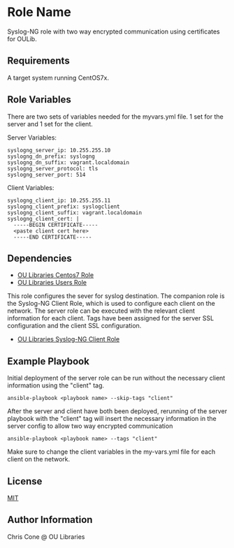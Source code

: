 Role Name
=========

Syslog-NG role with two way encrypted communication using certificates for OULib.

Requirements
------------

A target system running CentOS7x.

Role Variables
--------------

There are two sets of variables needed for the myvars.yml file. 1 set for the server and 1 set for the client.

Server Variables:

	syslogng_server_ip: 10.255.255.10
	syslogng_dn_prefix: syslogng
	syslogng_dn_suffix: vagrant.localdomain
	syslogng_server_protocol: tls
	syslogng_server_port: 514

Client Variables:

	syslogng_client_ip: 10.255.255.11
	syslogng_client_prefix: syslogclient
	syslogng_client_suffix: vagrant.localdomain
	syslogng_client_cert: |
	  -----BEGIN CERTIFICATE-----
	  <paste client cert here>
	  -----END CERTIFICATE-----

Dependencies
------------

* [OU Libraries Centos7 Role](https://github.com/OULibraries/ansible-role-centos7)
* [OU Libraries Users Role](https://github.com/OULibraries/ansible-role-users)

This role configures the sever for syslog destination. The companion role is the Syslog-NG Client Role, which is used to configure each client on the network. The server role can be executed with the relevant client information for each client. Tags have been assigned for the server SSL configuration and the client SSL configuration.

* [OU Libraries Syslog-NG Client Role](https://github.com/OULibraries/ansible-role-syslogng-client)


Example Playbook
----------------

Initial deployment of the server role can be run without the necessary client information using the "client" tag. 

	ansible-playbook <playbook name> --skip-tags "client"

After the server and client have both been deployed, rerunning of the server playbook with the "client" tag will insert the necessary information in the server config to allow two way encrypted communication

	ansible-playbook <playbook name> --tags "client"

Make sure to change the client variables in the my-vars.yml file for each client on the network. 

License
-------

[MIT](https://github.com/OULibraries/ansible-role-syslogng/blob/master/LICENSE)

Author Information
------------------

Chris Cone @ OU Libraries
